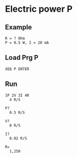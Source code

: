 # Electric power P

## Example
```
R = ? Ohm
P = 0.5 W, I = 20 mA
```

## Load Prg P
```
XEQ P ENTER
```

## Run
```
1P 2V 3I 4R
  4 R/S
```
```
P?
  0.5 R/S
```
```
V?
  0 R/S
```
```
I?
  0.02 R/S
```
```
R=
  1,250
```
